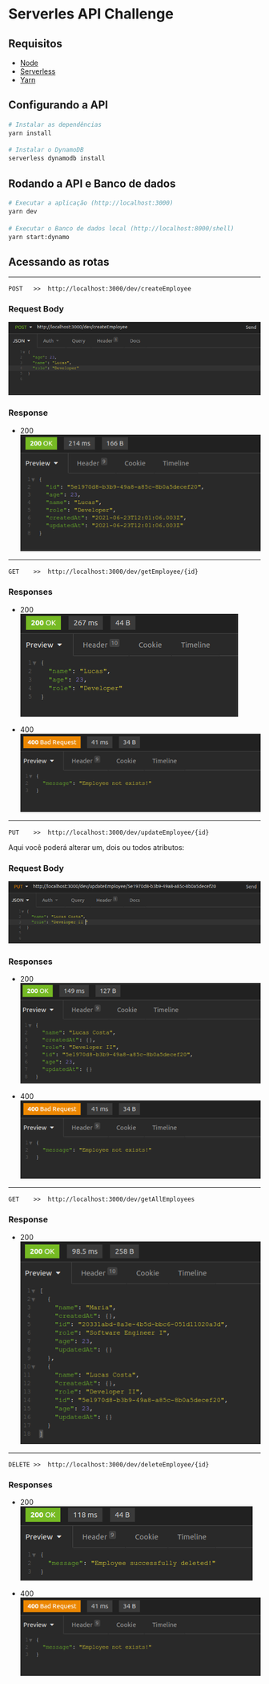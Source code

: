 # Serverles API Challenge

## Requisitos

* [Node](https://nodes.org)
* [Serverless](https://www.serverless.com/framework/docs/getting-started/)
* [Yarn](https://yarnpkg.com/)

## Configurando a API
```bash
# Instalar as dependências
yarn install

# Instalar o DynamoDB
serverless dynamodb install

```

## Rodando a API e Banco de dados
```bash
# Executar a aplicação (http://localhost:3000)
yarn dev

# Executar o Banco de dados local (http://localhost:8000/shell)
yarn start:dynamo

```

## Acessando as rotas
----
```
POST   >>  http://localhost:3000/dev/createEmployee
```
### Request Body

<img src="./screenshots/post-request.png"/>

### Response

* 200
<br><img src="./screenshots/post-response-200.png"/>
----
```
GET    >>  http://localhost:3000/dev/getEmployee/{id}
```
### Responses

* 200
<br><img src="./screenshots/get-response-200.png"/>

* 400
<br><img src="./screenshots/get-response-400.png"/>
----
```
PUT    >>  http://localhost:3000/dev/updateEmployee/{id}
```
Aqui você poderá alterar um, dois ou todos atributos:

### Request Body

<img src="./screenshots/put-request.png"/>

### Responses

* 200
<br><img src="./screenshots/put-response.png"/>

* 400
<br><img src="./screenshots/get-response-400.png"/>
----
```
GET    >>  http://localhost:3000/dev/getAllEmployees
```
### Response

* 200
<br><img src="./screenshots/getall-response.png"/>
----
```
DELETE >>  http://localhost:3000/dev/deleteEmployee/{id}
```
### Responses

* 200
<br><img src="./screenshots/delete-response.png"/>

* 400
<br><img src="./screenshots/get-response-400.png"/>
